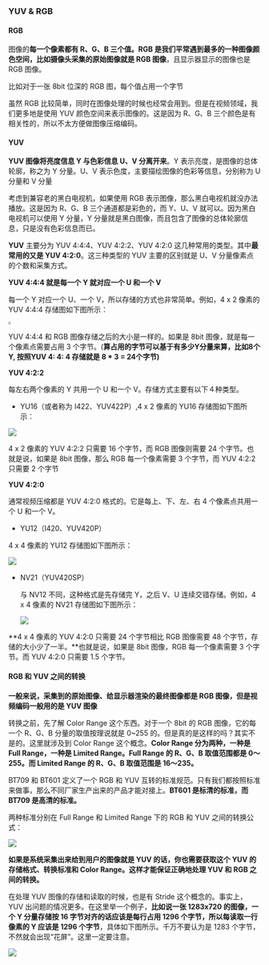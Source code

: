 ### YUV & RGB ###

#### RGB ####

图像的**每一个像素都有 R、G、B 三个值。**RGB 是我们平常遇到最多的一种图像颜色空间，比如**摄像头采集的原始图像就是 RGB 图像**，且显示器显示的图像也是 RGB 图像。

比如对于一张 8bit 位深的 RGB 图，每个值占用一个字节

虽然 RGB 比较简单，同时在图像处理的时候也经常会用到。但是在视频领域，我们更多地是使用 YUV 颜色空间来表示图像的。这是因为 R、G、B 三个颜色是有相关性的，所以不太方便做图像压缩编码。



#### YUV ####

**YUV 图像将亮度信息 Y 与色彩信息 U、V 分离开来**。Y 表示亮度，是图像的总体轮廓，称之为 Y 分量。U、V 表示色度，主要描绘图像的色彩等信息，分别称为 U 分量和 V 分量

考虑到兼容老的黑白电视机，如果使用 RGB 表示图像，那么黑白电视机就没办法播放。这是因为 R、G、B 三个通道都是彩色的，而 Y、U、V 就可以。因为黑白电视机可以使用 Y 分量，Y 分量就是黑白图像，而且包含了图像的总体轮廓信息，只是没有色彩信息而已。



**YUV** 主要分为 YUV 4:4:4、YUV 4:2:2、YUV 4:2:0 这几种常用的类型。其中**最常用的又是 YUV 4:2:0**。这三种类型的 YUV 主要的区别就是 U、V 分量像素点的个数和采集方式。



**YUV 4:4:4 就是每一个 Y 就对应一个 U 和一个 V**

每一个 Y 对应一个 U、一个 V，所以存储的方式也非常简单。例如，4 x 2 像素的 YUV 4:4:4 存储图如下图所示：

<img src="https://static001.geekbang.org/resource/image/04/53/0428a59eb7702e4feb9bafd80ac83553.jpeg?wh=1920x1080" style="zoom: 33%;" />

YUV 4:4:4 和 RGB 图像存储之后的大小是一样的。如果是 8bit 图像，就是每一个像素点需要占用 3 个字节。(**算占用的字节可以基于有多少Y分量来算，比如8个Y, 按照YUV 4: 4: 4 存储就是 8 * 3 = 24个字节)**



**YUV 4:2:2**

每左右两个像素的 Y 共用一个 U 和一个 V。存储方式主要有以下４种类型。

* YU16（或者称为 I422、YUV422P）,4 x 2 像素的 YU16 存储图如下图所示：

![](https://static001.geekbang.org/resource/image/9f/45/9fb26028da7201cdbc7dd7f8dd83b145.jpeg?wh=1912x756)

4 x 2 像素的 YUV 4:2:2 只需要 16 个字节，而 RGB 图像则需要 24 个字节。也就是说，如果是 8bit 图像，那么 RGB 每一个像素需要 3 个字节，而 YUV 4:2:2 只需要 2 个字节



**YUV 4:2:0**

通常视频压缩都是 YUV 4:2:0 格式的。它是每上、下、左、右 4 个像素点共用一个 U 和一个 V。

* YU12（I420、YUV420P）

4 x 4 像素的 YU12 存储图如下图所示：

![](https://static001.geekbang.org/resource/image/76/16/766ce511056bf5dd3399198398b80016.jpeg?wh=1920x1080)

* NV21（YUV420SP）

  与 NV12 不同，这种格式是先存储完 Y，之后 V、U 连续交错存储。例如，4 x 4 像素的 NV21 存储图如下图所示：

  ![](https://static001.geekbang.org/resource/image/9e/bd/9ed80ef848c52123fb41413abfa26ebd.jpeg?wh=1920x1080)

**4 x 4 像素的 YUV 4:2:0 只需要 24 个字节相比 RGB 图像需要 48 个字节，存储的大小少了一半。**也就是说，如果是 8bit 图像，RGB 每一个像素需要 3 个字节。而 YUV 4:2:0 只需要 1.5 个字节。



#### RGB 和 YUV 之间的转换 ####

**一般来说，采集到的原始图像、给显示器渲染的最终图像都是 RGB 图像，但是视频编码一般用的是 YUV 图像**

转换之前，先了解 Color Range 这个东西。对于一个 8bit 的 RGB 图像，它的每一个 R、G、B 分量的取值按理说就是 0~255 的。但是真的是这样的吗？其实不是的。这里就涉及到 Color Range 这个概念。**Color Range 分为两种，一种是 Full Range，一种是 Limited Range。Full Range 的 R、G、B 取值范围都是 0～255。而 Limited Range 的 R、G、B 取值范围是 16～235。**

BT709 和 BT601 定义了一个 RGB 和 YUV 互转的标准规范。只有我们都按照标准来做事，那么不同厂家生产出来的产品才能对接上。**BT601 是标清的标准，而 BT709 是高清的标准。**



两种标准分别在 Full Range 和 Limited Range 下的 RGB 和 YUV 之间的转换公式：

![](https://static001.geekbang.org/resource/image/19/72/19da3510c564b590f92cf969be01d872.jpeg?wh=1920x1080)

**如果是系统采集出来给到用户的图像就是 YUV 的话，你也需要获取这个 YUV 的存储格式、转换标准和 Color Range。这样才能保证正确地处理 YUV 和 RGB 之间的转换。**



在处理 YUV 图像的存储和读取的时候，也是有 Stride 这个概念的。事实上，YUV 出问题的情况更多。在这里举一个例子，**比如说一张 1283x720 的图像，一个 Y 分量存储按 16 字节对齐的话应该是每行占用 1296 个字节，所以每读取一行像素的 Y 应该是 1296 个字节**，具体如下图所示。千万不要认为是 1283 个字节，不然就会出现“花屏”。这里一定要注意。

![](https://static001.geekbang.org/resource/image/80/57/808b8310bb6dfbabfc3d6fbc2ce88057.jpeg?wh=1920x1080)





